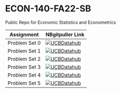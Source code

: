 # ECON-140-FA22-SB

Public Repo for Economic Statistics and Econometrics

| Assignment  | NBgitpuller Link  |  
|---|---|
| Problem Set 0  | [![UCBDatahub](https://img.shields.io/badge/Launch-UCB%20Datahub-blue.svg)](https://datahub.berkeley.edu/hub/user-redirect/git-pull?repo=https%3A%2F%2Fgithub.com%2Fds-modules%2FECON-140-FA22-SB&urlpath=tree%2FECON-140-FA22-SB%2Fps0%2Fps0.ipynb&branch=main)  |  
| Problem Set 1  |  [![UCBDatahub](https://img.shields.io/badge/Launch-UCB%20Datahub-blue.svg)](https://datahub.berkeley.edu/hub/user-redirect/git-pull?repo=https%3A%2F%2Fgithub.com%2Fds-modules%2FECON-140-FA22-SB&urlpath=tree%2FECON-140-FA22-SB%2Fps1%2Fps1.ipynb&branch=main) |  
| Problem Set 2  |  [![UCBDatahub](https://img.shields.io/badge/Launch-UCB%20Datahub-blue.svg)](https://datahub.berkeley.edu/hub/user-redirect/git-pull?repo=https%3A%2F%2Fgithub.com%2Fds-modules%2FECON-140-FA22-SB&urlpath=tree%2FECON-140-FA22-SB%2Fps2%2Fps2.ipynb&branch=main) |  
| Problem Set 3  |  [![UCBDatahub](https://img.shields.io/badge/Launch-UCB%20Datahub-blue.svg)](https://datahub.berkeley.edu/hub/user-redirect/git-pull?repo=https%3A%2F%2Fgithub.com%2Fds-modules%2FECON-140-FA22-SB&urlpath=tree%2FECON-140-FA22-SB%2Fps3%2Fps3.ipynb&branch=main) |  
| Problem Set 4  |  [![UCBDatahub](https://img.shields.io/badge/Launch-UCB%20Datahub-blue.svg)](https://datahub.berkeley.edu/hub/user-redirect/git-pull?repo=https%3A%2F%2Fgithub.com%2Fds-modules%2FECON-140-FA22-SB&urlpath=tree%2FECON-140-FA22-SB%2Fps4%2Fps4.ipynb&branch=main) |  
| Problem Set 5  |  [![UCBDatahub](https://img.shields.io/badge/Launch-UCB%20Datahub-blue.svg)](https://datahub.berkeley.edu/hub/user-redirect/git-pull?repo=https%3A%2F%2Fgithub.com%2Fds-modules%2FECON-140-FA22-SB&urlpath=tree%2FECON-140-FA22-SB%2Fps5%2Fps5.ipynb&branch=main) |  

